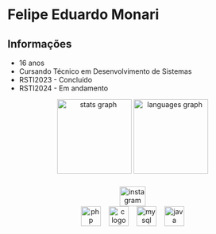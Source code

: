 
# Felipe Eduardo Monari

## Informações
- 16 anos
- Cursando Técnico em Desenvolvimento de Sistemas
- RSTI2023 - Concluído
- RSTI2024 - Em andamento

<div align="center">
  <img src="https://github-readme-stats.vercel.app/api?username=Monari14&hide_title=false&hide_rank=false&show_icons=true&include_all_commits=true&count_private=true&disable_animations=false&theme=github_dark&locale=en&hide_border=false&order=1" height="150" alt="stats graph"  />
  <img src="https://github-readme-stats.vercel.app/api/top-langs?username=Monari14&locale=en&hide_title=false&layout=compact&card_width=320&langs_count=5&theme=github_dark&hide_border=false&order=2" height="150" alt="languages graph"  />
</div>

###

<div align="center">
  <a href="https://www.instagram.com/monari14_/" target="_blank">
    <img src="https://raw.githubusercontent.com/maurodesouza/profile-readme-generator/master/src/assets/icons/social/instagram/default.svg" width="52" height="40" alt="instagram logo"  />
  </a>
</div>

<div align="center">
  <img src="https://cdn.jsdelivr.net/gh/devicons/devicon/icons/php/php-original.svg" height="40" alt="php logo"  /><img width="12" />
  <img src="https://cdn.jsdelivr.net/gh/devicons/devicon/icons/c/c-original.svg" height="40" alt="c logo"  /><img width="12" />
  <img src="https://cdn.jsdelivr.net/gh/devicons/devicon/icons/mysql/mysql-original.svg" height="40" alt="mysql logo"  /><img width="12" />
  <img src="https://cdn.jsdelivr.net/gh/devicons/devicon/icons/java/java-original.svg" height="40" alt="java logo"/>
</div>

###
